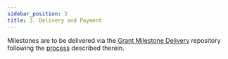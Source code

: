 ```yaml
---
sidebar_position: 3
title: 3. Delivery and Payment
---
```


<!-- ## 3. Milestone Delivery and Payment -->

   Milestones are to be delivered via the [Grant Milestone Delivery](https://github.com/w3f/Grant-Milestone-Delivery/) repository following the [process](https://github.com/w3f/Grant-Milestone-Delivery#mailbox-milestone-delivery-process) described therein.
